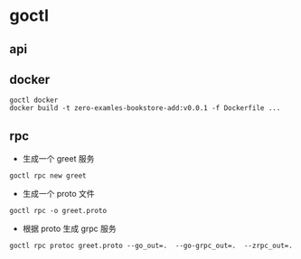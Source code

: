 # goctl

## api

## docker
```shell
goctl docker
docker build -t zero-examles-bookstore-add:v0.0.1 -f Dockerfile ...
```

## rpc

- 生成一个 greet 服务
```shell
goctl rpc new greet
```

- 生成一个 proto 文件
```shell
goctl rpc -o greet.proto
```

- 根据 proto 生成 grpc 服务
```shell
goctl rpc protoc greet.proto --go_out=.  --go-grpc_out=.  --zrpc_out=.
```

